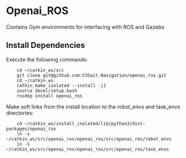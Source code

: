 # Openai_ROS

Contains Gym environments for interfacing with ROS and Gazebo

## Install Dependencies

Execute the following commands:
        
        cd ~/catkin_ws/src
        git clone git@github.com:CUSail-Navigation/openai_ros.git
        cd ~/catkin_ws
        catkin_make_isolated --install -j1
        source devel/setup.bash
        rosdep install openai_ros

Make soft links from the install location to the robot_envs and task_envs directories:

        cd ~/catkin_ws/install_isolated/lib/python3/dist-packages/openai_ros
        ln -s ~/catkin_ws/src/openai_ros/openai_ros/src/openai_ros/robot_envs
        ln -s ~/catkin_ws/src/openai_ros/openai_ros/src/openai_ros/task_envs

